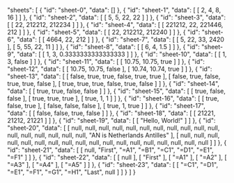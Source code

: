 "sheets": [
    {
      "id": "sheet-0",
      "data": []
    },
    {
      "id": "sheet-1",
      "data": [
        [
          2,
          4,
          8,
          16
        ]
      ]
    },
    {
      "id": "sheet-2",
      "data": [
        [
          5,
          5,
          22,
          22
        ]
      ]
    },
    {
      "id": "sheet-3",
      "data": [
        [
          22,
          212212,
          212234
        ]
      ]
    },
    {
      "id": "sheet-4",
      "data": [
        [
          221212,
          22,
          221446,
          212
        ]
      ]
    },
    {
      "id": "sheet-5",
      "data": [
        [
          22,
          212212,
          212240
        ]
      ]
    },
    {
      "id": "sheet-6",
      "data": [
        [
          4664,
          22,
          212
        ]
      ]
    },
    {
      "id": "sheet-7",
      "data": [
        [
          5,
          22,
          33,
          2420
        ],
        [
          5,
          55,
          22,
          11
        ]
      ]
    },
    {
      "id": "sheet-8",
      "data": [
        [
          6,
          4,
          1.5
        ]
      ]
    },
    {
      "id": "sheet-9",
      "data": [
        [
          1,
          3,
          0.3333333333333333
        ]
      ]
    },
    {
      "id": "sheet-10",
      "data": [
        [
          1,
          3,
          false
        ]
      ]
    },
    {
      "id": "sheet-11",
      "data": [
        [
          10.75,
          10.75,
          true
        ]
      ]
    },
    {
      "id": "sheet-12",
      "data": [
        [
          10.75,
          10.75,
          false
        ],
        [
          10.74,
          10.74,
          true
        ]
      ]
    },
    {
      "id": "sheet-13",
      "data": [
        [
          false,
          true,
          true,
          false,
          true,
          true
        ],
        [
          false,
          true,
          false,
          true,
          true,
          false
        ],
        [
          true,
          true,
          true,
          false,
          true,
          false
        ]
      ]
    },
    {
      "id": "sheet-14",
      "data": [
        [
          true,
          true,
          false,
          false
        ]
      ]
    },
    {
      "id": "sheet-15",
      "data": [
        [
          true,
          false,
          false
        ],
        [
          true,
          true,
          true
        ],
        [
          true,
          1,
          1
        ]
      ]
    },
    {
      "id": "sheet-16",
      "data": [
        [
          true,
          false,
          true
        ],
        [
          false,
          false,
          false
        ],
        [
          true,
          1,
          true
        ]
      ]
    },
    {
      "id": "sheet-17",
      "data": [
        [
          false,
          false,
          true,
          false
        ]
      ]
    },
    {
      "id": "sheet-18",
      "data": [
        [
          21221,
          21212,
          21221
        ]
      ]
    },
    {
      "id": "sheet-19",
      "data": [
        [
          "Hello, World!"
        ]
      ]
    },
    {
      "id": "sheet-20",
      "data": [
        [
          null,
          null,
          null,
          null,
          null,
          null,
          null,
          null,
          null,
          null,
          null,
          null,
          null,
          null,
          null,
          null,
          null,
          "AN is Netherlands Antilles"
        ],
        [
          null,
          null,
          null,
          null,
          null,
          null,
          null,
          null,
          null,
          null,
          null,
          null,
          null,
          null,
          null,
          null,
          null,
          null
        ]
      ]
    },
    {
      "id": "sheet-21",
      "data": [
        [
          null,
          "First",
          "=A1",
          "=B1",
          "=C1",
          "=D1",
          "=E1",
          "=F1"
        ]
      ]
    },
    {
      "id": "sheet-22",
      "data": [
        [
          null
        ],
        [
          "First"
        ],
        [
          "=A1"
        ],
        [
          "=A2"
        ],
        [
          "=A3"
        ],
        [
          "=A4"
        ],
        [
          "=A5"
        ]
      ]
    },
    {
      "id": "sheet-23",
      "data": [
        [
          "=C1",
          "=D1",
          "=E1",
          "=F1",
          "=G1",
          "=H1",
          "Last",
          null
        ]
      ]
    }
  ]
}